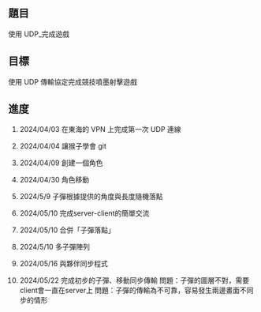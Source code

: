 ## 題目

使用 UDP\_完成遊戲

## 目標

使用 UDP 傳輸協定完成競技噴墨射擊遊戲

## 進度

1. 2024/04/03
   在東海的 VPN 上完成第一次 UDP 連線

2. 2024/04/04
   讓猴子學會 git

3. 2024/04/09
   創建一個角色

4. 2024/04/30
   角色移動

5. 2024/5/9
   子彈根據提供的角度與長度隨機落點

6. 2024/05/10
   完成server-client的簡單交流

7. 2024/05/10
   合併「子彈落點」
   
8. 2024/5/10
   多子彈陣列

9. 2024/05/16
   與夥伴同步程式

10. 2024/05/22
   完成初步的子彈、移動同步傳輸
   問題：子彈的圖層不對，需要client會一直在server上
   問題：子彈的傳輸為不可靠，容易發生兩邊畫面不同步的情形